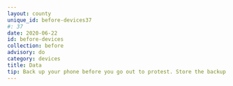 ```yaml
---
layout: county 
unique_id: before-devices37
#: 37
date: 2020-06-22
id: before-devices
collection: before
advisory: do
category: devices
title: Data
tip: Back up your phone before you go out to protest. Store the backup on a secure drive in a secure place.
---
```

